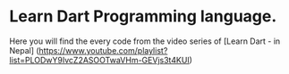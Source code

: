 # Learn Dart Programming language.

Here you will find the every code from the video series of [Learn Dart - in Nepal] (https://www.youtube.com/playlist?list=PLODwY9IvcZ2ASOOTwaVHm-GEVjs3t4KUI)
